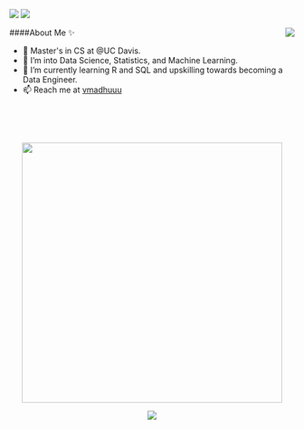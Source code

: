 

<p align = "center">

  <a href = "https://www.linkedin.com/in/vmadhuuu/" target = "_blank"><img src = "https://img.shields.io/badge/-vmadhuuu-blue?style=flat-square&logo=Linkedin&logoColor=white&link=https://www.linkedin.com/in/vmadhuuu/" /></a>
<img src = "https://komarev.com/ghpvc/?username=vmadhuuu&color=040336 " />
</p>
<img align="right" src="https://github-readme-streak-stats.herokuapp.com/?user=vmadhuuu&theme=nightowl&border_radius=20" />
####About Me ✨

- 👋 Master's in CS at @UC Davis.
- 👀 I’m into Data Science, Statistics, and Machine Learning.
- 🌱 I’m currently learning R and SQL and upskilling towards becoming a Data Engineer.
- 📫 Reach me at <a href = "madhuabi19@gmail.com" target = "_blank">vmadhuuu</a>

 
 <br> <br> <br>
<p align = "center">
  <img align="center" src="https://github-readme-stats.vercel.app/api?username=vmadhuuu&theme=nightowl&count_private=true&include_all_commits=true&border_radius=20&show_icons=true&custom_title=%20Madhumitha%27s%20GitHub%20Stats%20" width="460" />
</p>
<p align = "center">
   <img align="center" src="https://github-readme-stats.vercel.app/api/top-langs/?username=vmadhuuu&theme=nightowl&layout=compact&langs_count=16&border_radius=20&count_private=true&include_all_commits=true&custom_title=%20Most%20Used%20Languages%20By%20Me" />
</p>

<!---
vmadhuuu/vmadhuuu is a ✨ special ✨ repository because its `README.md` (this file) appears on your GitHub profile.
You can click the Preview link to take a look at your changes.
--->
